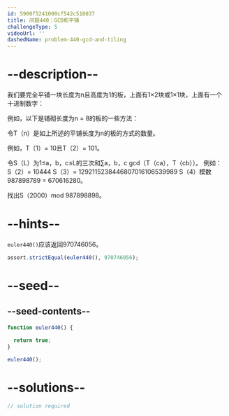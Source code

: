 ```yaml
---
id: 5900f5241000cf542c510037
title: 问题440：GCD和平铺
challengeType: 5
videoUrl: ''
dashedName: problem-440-gcd-and-tiling
---
```


# --description--

我们要完全平铺一块长度为n且高度为1的板，上面有1×2块或1×1块，上面有一个十进制数字：

例如，以下是铺砌长度为n = 8的板的一些方法：

令T（n）是如上所述的平铺长度为n的板的方式的数量。

例如，T（1）= 10且T（2）= 101。

令S（L）为1≤a，b，c≤L的三次和∑a，b，c gcd（T（ca），T（cb））。 例如： S（2）= 10444 S（3）= 1292115238446807016106539989 S（4）模数987898789 = 670616280。

找出S（2000）mod 987898898。

# --hints--

`euler440()`应该返回970746056。

```js
assert.strictEqual(euler440(), 970746056);
```

# --seed--

## --seed-contents--

```js
function euler440() {

  return true;
}

euler440();
```

# --solutions--

```js
// solution required
```
